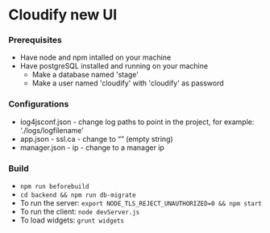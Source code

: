 # Cloudify new UI

### Prerequisites
- Have node and npm intalled on your machine
- Have postgreSQL installed and running on your machine
    - Make a database named 'stage' 
    - Make a user named 'cloudify' with 'cloudify' as password 

### Configurations
- log4jsconf.json - change log paths to point in the project, for example: ‘./logs/logfilename’
- app.json - ssl.ca - change to “” (empty string)
- manager.json - ip - change to a manager ip

### Build
- `npm run beforebuild`
- `cd backend && npm run db-migrate`
- To run the server: `export NODE_TLS_REJECT_UNAUTHORIZED=0 && npm start`
- To run the client: `node devServer.js`
- To load widgets: `grunt widgets`
